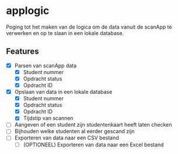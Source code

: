 # applogic

Poging tot het maken van de logica om de data vanuit de scanApp te verwerken en op te slaan in een lokale database.

## Features

- [X] Parsen van scanApp data
  - [X] Student nummer
  - [X] Opdracht status
  - [X] Opdracht ID
- [X] Opslaan van data in een lokale database
  - [X] Student nummer
  - [X] Opdracht status
  - [X] Opdracht ID
  - [X] Tijdstip van scannen
- [ ] Aangeven of een student zijn studentenkaart heeft laten checken
- [ ] Bijhouden welke studenten al eerder gescand zijn
- [ ] Exporteren van data naar een CSV bestand
  - [ ] (OPTIONEEL) Exporteren van data naar een Excel bestand

